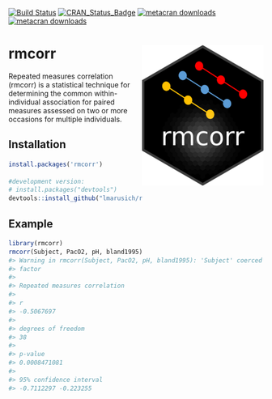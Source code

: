 
[![Build
Status](https://travis-ci.org/lmarusich/rmcorr.svg?branch=master)](https://travis-ci.org/lmarusich/rmcorr)
[![CRAN\_Status\_Badge](https://www.r-pkg.org/badges/version/rmcorr)](https://cran.r-project.org/package=rmcorr)
[![metacran
downloads](https://cranlogs.r-pkg.org/badges/grand-total/rmcorr)](https://cran.r-project.org/package=rmcorr)
[![metacran
downloads](https://cranlogs.r-pkg.org/badges/rmcorr)](https://cran.r-project.org/package=rmcorr)

<!-- README.md is generated from README.Rmd. Please edit that file -->

# rmcorr <img src="man/figures/logo.png" align="right" />

Repeated measures correlation (rmcorr) is a statistical technique for
determining the common within-individual association for paired measures
assessed on two or more occasions for multiple individuals.

## Installation

``` r
install.packages('rmcorr')

#development version:
# install.packages("devtools")
devtools::install_github("lmarusich/rmcorr")
```

## Example

``` r
library(rmcorr)
rmcorr(Subject, PacO2, pH, bland1995)
#> Warning in rmcorr(Subject, PacO2, pH, bland1995): 'Subject' coerced into a
#> factor
#> 
#> Repeated measures correlation
#> 
#> r
#> -0.5067697
#> 
#> degrees of freedom
#> 38
#> 
#> p-value
#> 0.0008471081
#> 
#> 95% confidence interval
#> -0.7112297 -0.223255
```
